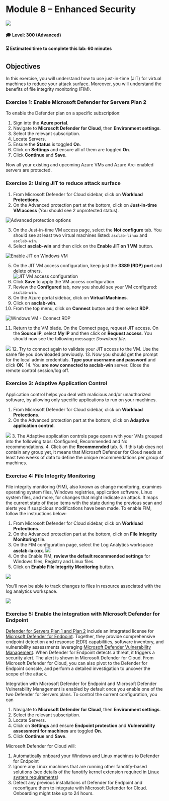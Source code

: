 # Module 8 – Enhanced Security

<p align="left"><img src="../Images/asc-labs-advanced.gif?raw=true"></p>

#### 🎓 Level: 300 (Advanced)
#### ⌛ Estimated time to complete this lab: 60 minutes

## Objectives
In this exercise, you will understand how to use just-in-time (JIT) for virtual machines to reduce your attack surface. Moreover, you will understand the benefits of file integrity monitoring (FIM).

### Exercise 1: Enable Microsoft Defender for Servers Plan 2
To enable the Defender plan on a specific subscription:
1.	Sign into the **Azure portal**.
2.	Navigate to **Microsoft Defender for Cloud**, then **Environment settings**.
3.	Select the relevant subscription.
4.  Locate Servers. 
5.	Ensure the **Status** is toggled **On**.
6.	Click on **Settings** and ensure all of them are toggled **On**.
7. Click **Continue** and **Save**. 

Now all your existing and upcoming Azure VMs and Azure Arc-enabled servers are protected.

### Exercise 2: Using JIT to reduce attack surface

1.	From Microsoft Defender for Cloud sidebar, click on **Workload Protections**.
2.	On the Advanced protection part at the bottom, click on **Just-in-time VM access** (You should see 2 unprotected status).

![Advanced protection options](../Images/asc-defender-advanced-protection-jit.gif?raw=true)

3.	On the Just-in-time VM access page, select the **Not configure** tab. You should see at least two virtual machines listed: `asclab-linux` and `asclab-win`.
4.	Select **asclab-win** and then click on the **Enable JIT on 1 VM** button.

![Enable JIT on Windows VM](../Images/asc-enable-jit-win-vm.jpg?raw=true)

5.	On the JIT VM access configuration, keep just the **3389 (RDP) port** and delete others.  
![JIT VM access configuration](../Images/asc-jit-vm-access-config.gif?raw=true)
6.	Click **Save** to apply the VM access configuration.
7.	Review the **Configured** tab, now you should see your VM configured: `asclab-win`.
8.	On the Azure portal sidebar, click on **Virtual Machines**.
9.	Click on **asclab-win**.
10.	From the top menu, click on **Connect** button and then select **RDP**.

![Windows VM - Connect RDP](../Images/asc-win-vm-connect-rdp.gif?raw=true)

11.	Return to the VM blade. On the Connect page, request JIT access. On the **Source IP**, select **My IP** and then click on **Request access**. You should now see the following message: *Download file*.

![](../Images/lab8download.gif?raw=true)
12.	Try to connect again to validate your JIT access to the VM. Use the same file you downloaded previously.
13.	Now you should get the prompt for the local admin credentials. **Type your username and password** and click **OK**.
14.	You **are now connected to asclab-win** server. Close the remote control session/log off.

### Exercise 3: Adaptive Application Control

Application control helps you deal with malicious and/or unauthorized software, by allowing only specific applications to run on your machines.

1.	From Microsoft Defender for Cloud sidebar, click on **Workload Protections**.
2.	On the Advanced protection part at the bottom, click on **Adaptive application control**.

![](../Images/lab8aac.gif?raw=true)
3.	The Adaptive application controls page opens with your VMs grouped into the following tabs: Configured, Recommended and No recommendations.
4.	Click on the **Recommended** tab.
5.	If this tab does not contain any group yet, it means that Microsoft Defender for Cloud needs at least two weeks of data to define the unique recommendations per group of machines.

### Exercise 4: File Integrity Monitoring

File integrity monitoring (FIM), also known as change monitoring, examines operating system files, Windows registries, application software, Linux system files, and more, for changes that might indicate an attack.
It maps the current state of these items with the state during the previous scan and alerts you if suspicious modifications have been made. To enable FIM, follow the instructions below:

1.	From Microsoft Defender for Cloud sidebar, click on **Workload Protections**.
2.	On the Advanced protection part at the bottom, click on **File Integrity Monitoring** tile.
3.	On the FIM configuration page, select the Log Analytics workspace **asclab-la-xxx**.
![](../Images/mdfc-fim.png?raw=true)
4.	On the Enable FIM, **review the default recommended settings** for Windows files, Registry and Linux files.
5.	Click on **Enable File Integrity Monitoring** button.

![](../Images/mdfc-enablefim.png?raw=true)

You'll now be able to track changes to files in resource associated with the log analytics workspace.

![](../Images/mdfc-fimtrack.png?raw=true)

### Exercise 5: Enable the integration with Microsoft Defender for Endpoint

[Defender for Servers Plan 1 and Plan 2](https://learn.microsoft.com/en-gb/azure/defender-for-cloud/plan-defender-for-servers-select-plan) include an integrated license for [Microsoft Defender for Endpoint](https://www.microsoft.com/microsoft-365/security/endpoint-defender). Together, they provide comprehensive endpoint detection and response (EDR) capabilities, software inventory, and vulnerability assessments leveraging [Microsoft Defender Vulnerability Management](https://learn.microsoft.com/en-gb/azure/defender-for-cloud/deploy-vulnerability-assessment-defender-vulnerability-management).
When Defender for Endpoint detects a threat, it triggers a security alert. The alert is shown in Microsoft Defender for Cloud. From Microsoft Defender for Cloud, you can also pivot to the Defender for Endpoint console, and perform a detailed investigation to uncover the scope of the attack.
 
Integration with Microsoft Defender for Endpoint and Microsoft Defender Vulnerability Management is enabled by default once you enable one of the two Defender for Servers plans. To control the current configuration, you can

1.  Navigate to **Microsoft Defender for Cloud**, then **Environment settings**.
2.  Select the relevant subscription.
3.  Locate Servers.
4.	Click on **Settings** and ensure **Endpoint protection** and **Vulnerability assessment for machines** are toggled **On**.
5.  Click **Continue** and **Save**. 

Microsoft Defender for Cloud will:
1.	Automatically onboard your Windows and Linux machines to Defender for Endpoint
2.	Ignore any Linux machines that are running other fanotify-based solutions (see details of the fanotify kernel extension required in [Linux system requirements](https://docs.microsoft.com/en-us/microsoft-365/security/defender-endpoint/microsoft-defender-endpoint-linux#system-requirements))
3.	Detect any previous installations of Defender for Endpoint and reconfigure them to integrate with Microsoft Defender for Cloud.
Onboarding might take up to 24 hours.
